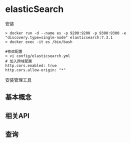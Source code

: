 # elasticSearch
安装
```shell script
> docker run -d --name es -p 9200:9200 -p 9300:9300 -e "discovery.type=single-node" elasticsearch:7.3.1
> docker exec -it es /bin/bash

#修改配置
> vi config/elasticsearch.yml
# 加入跨域配置
http.cors.enabled: true
http.cors.allow-origin: "*"
```
安装管理工具

## 基本概念

## 相关API

## 查询 